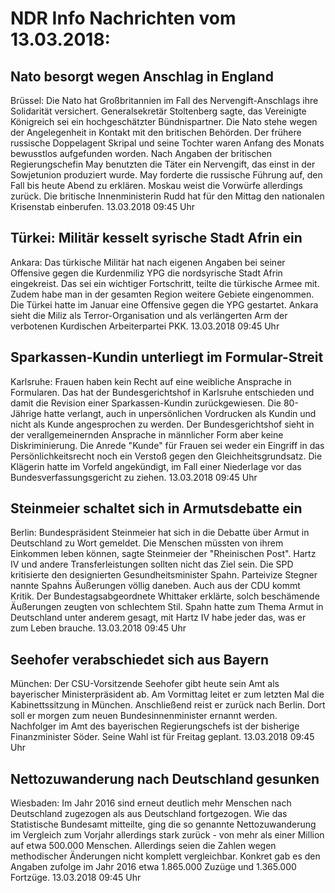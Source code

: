 # NDR Info Nachrichten vom 13.03.2018:


## Nato besorgt wegen Anschlag in England
Brüssel:	Die Nato hat Großbritannien im Fall des Nervengift-Anschlags ihre Solidarität versichert. Generalsekretär Stoltenberg sagte, das Vereinigte Königreich sei ein hochgeschätzter Bündnispartner. Die Nato stehe wegen der Angelegenheit in Kontakt mit den britischen Behörden. Der frühere russische Doppelagent Skripal und seine Tochter waren Anfang des Monats bewusstlos aufgefunden worden. Nach Angaben der britischen Regierungschefin May benutzten die Täter ein Nervengift, das einst in der Sowjetunion produziert wurde. May forderte die russische Führung auf, den Fall bis heute Abend zu erklären. Moskau weist die Vorwürfe allerdings zurück. Die britische Innenministerin Rudd hat für den Mittag den nationalen Krisenstab einberufen. 13.03.2018 09:45 Uhr 

## Türkei: Militär kesselt syrische Stadt Afrin ein
Ankara: Das türkische Militär hat nach eigenen Angaben bei seiner Offensive gegen die Kurdenmiliz YPG die nordsyrische Stadt Afrin eingekreist. Das sei ein wichtiger Fortschritt, teilte die türkische Armee mit. Zudem habe man in der gesamten Region weitere Gebiete eingenommen. Die Türkei hatte im Januar eine Offensive gegen die YPG gestartet. Ankara sieht die Miliz als Terror-Organisation und als verlängerten Arm der verbotenen Kurdischen Arbeiterpartei PKK. 13.03.2018 09:45 Uhr 

## Sparkassen-Kundin unterliegt im Formular-Streit
Karlsruhe: Frauen haben kein Recht auf eine weibliche Ansprache in Formularen. Das hat der Bundesgerichtshof in Karlsruhe entschieden und damit die Revision einer Sparkassen-Kundin zurückgewiesen. Die 80-Jährige hatte verlangt, auch in unpersönlichen Vordrucken als Kundin und nicht als Kunde angesprochen zu werden. Der Bundesgerichtshof sieht in der verallgemeinernden Ansprache in männlicher Form aber keine Diskriminierung. Die Anrede "Kunde" für Frauen sei weder ein Eingriff in das Persönlichkeitsrecht noch ein Verstoß gegen den Gleichheitsgrundsatz. Die Klägerin hatte im Vorfeld angekündigt, im Fall einer Niederlage vor das Bundesverfassungsgericht zu ziehen. 13.03.2018 09:45 Uhr 

## Steinmeier schaltet sich in Armutsdebatte ein
Berlin: Bundespräsident Steinmeier hat sich in die Debatte über Armut in Deutschland zu Wort gemeldet. Die Menschen müssten von ihrem Einkommen leben können, sagte Steinmeier der "Rheinischen Post". Hartz IV und andere Transferleistungen sollten nicht das Ziel sein. Die SPD kritisierte den designierten Gesundheitsminister Spahn. Parteivize Stegner nannte Spahns Äußerungen völlig daneben. Auch aus der CDU kommt Kritik. Der Bundestagsabgeordnete Whittaker erklärte, solch beschämende Äußerungen zeugten von schlechtem Stil. Spahn hatte zum Thema Armut in Deutschland unter anderem gesagt, mit Hartz IV habe jeder das, was er zum Leben brauche. 13.03.2018 09:45 Uhr 

## Seehofer verabschiedet sich aus Bayern
München: Der CSU-Vorsitzende Seehofer gibt heute sein Amt als bayerischer Ministerpräsident ab. Am Vormittag leitet er zum letzten Mal die Kabinettssitzung in München. Anschließend reist er zurück nach Berlin. Dort soll er morgen zum neuen Bundesinnenminister ernannt werden. Nachfolger im Amt des bayerischen Regierungschefs ist der bisherige Finanzminister Söder. Seine Wahl ist für Freitag geplant. 13.03.2018 09:45 Uhr 

## Nettozuwanderung nach Deutschland gesunken
Wiesbaden:	Im Jahr 2016 sind erneut deutlich mehr Menschen nach Deutschland zugezogen als aus Deutschland fortgezogen. Wie das Statistische Bundesamt mitteilte, ging die so genannte Nettozuwanderung im Vergleich zum Vorjahr allerdings stark zurück - von mehr als einer Million auf etwa 500.000 Menschen. Allerdings seien die Zahlen wegen methodischer Änderungen nicht komplett vergleichbar. Konkret gab es den Angaben zufolge im Jahr 2016 etwa 1.865.000 Zuzüge und 1.365.000 Fortzüge. 13.03.2018 09:45 Uhr 
